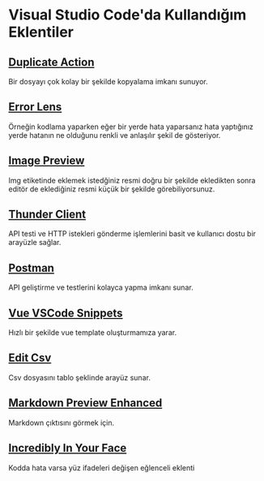 # Visual Studio Code'da Kullandığım Eklentiler

## [Duplicate Action](https://marketplace.visualstudio.com/items?itemName=mrmlnc.vscode-duplicate)

Bir dosyayı çok kolay bir şekilde kopyalama imkanı sunuyor.

## [Error Lens](https://marketplace.visualstudio.com/items?itemName=usernamehw.errorlens)

Örneğin kodlama yaparken eğer bir yerde hata yaparsanız hata yaptığınız yerde hatanın ne olduğunu renkli ve anlaşılır şekil de gösteriyor.

## [Image Preview](https://marketplace.visualstudio.com/items?itemName=kisstkondoros.vscode-gutter-preview)

Img etiketinde eklemek istedğiniz resmi doğru bir şekilde ekledikten sonra editör de eklediğiniz resmi küçük bir şekilde görebiliyorsunuz.

## [Thunder Client](https://marketplace.visualstudio.com/items?itemName=rangav.vscode-thunder-client)

API testi ve HTTP istekleri gönderme işlemlerini basit ve kullanıcı dostu bir arayüzle sağlar.

## [Postman](https://marketplace.visualstudio.com/items?itemName=Postman.postman-for-vscode)

API geliştirme ve testlerini kolayca yapma imkanı sunar.

## [Vue VSCode Snippets](https://marketplace.visualstudio.com/items?itemName=sdras.vue-vscode-snippets)

Hızlı bir şekilde vue template oluşturmamıza yarar.

## [Edit Csv](https://marketplace.visualstudio.com/items?itemName=janisdd.vscode-edit-csv)

Csv dosyasını tablo şeklinde arayüz sunar.

## [Markdown Preview Enhanced](https://marketplace.visualstudio.com/items?itemName=shd101wyy.markdown-preview-enhanced)

Markdown çıktısını görmek için.

## [Incredibly In Your Face](https://marketplace.visualstudio.com/items?itemName=VirejDasani.incredibly-in-your-face)

Kodda hata varsa yüz ifadeleri değişen eğlenceli eklenti
